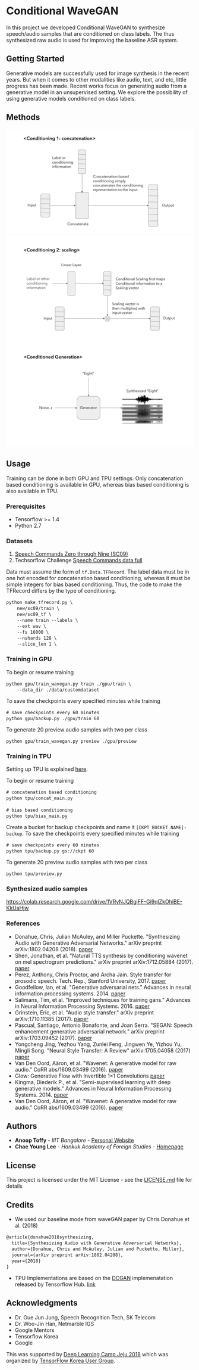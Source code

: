 # Conditional WaveGAN

In this project we developed Conditional WaveGAN to synthesize speech/audio samples that are conditioned on class labels. The thus synthesized raw audio is used for improving the baseline ASR system.

## Getting Started

Generative models are successfully used for image synthesis in the recent years. But when it comes to other modalities like audio, text, and etc, little progress has been made. Recent works focus on generating audio from a generative model in an unsupervised setting. We explore the possibility of using generative models conditioned on class labels.

## Methods

<img src="examples/concat.jpeg"/>

<img src="examples/bias.jpeg"/>

<img src="examples/generation.jpeg"/>

## Usage

Training can be done in both GPU and TPU settings. Only concatenation based conditioning is available in GPU, whereas bias based conditioning is also available in TPU.

### Prerequisites

* Tensorflow >= 1.4
* Python 2.7

### Datasets

1. [Speech Commands Zero through Nine (SC09)](https://drive.google.com/open?id=1qRdAWmjfWwfWIu-Qk7u9KQKGINC52ZwB)
2. Techsorflow Challenge [Speech Commands data full](https://www.kaggle.com/c/tensorflow-speech-recognition-challenge/data)

Data must assume the form of `tf.Data.TFRecord`. The label data must be in one hot encoded for concatenation based conditioning, whereas it must be simple integers for bias based conditioning. Thus, the code to make the TFRecord differs by the type of conditioning.

```
python make_tfrecord.py \
	new/sc09/train \
	new/sc09_tf \
	--name train --labels \
	--ext wav \
	--fs 16000 \
	--nshards 128 \
	--slice_len 1 \
```

### Training in GPU

To begin or resume training

```
python gpu/train_wavegan.py train ./gpu/train \
	--data_dir ./data/customdataset
```

To save the checkpoints every specified minutes while training

```
# save checkpoints every 60 minutes
python gpu/backup.py ./gpu/train 60
```

To generate 20 preview audio samples with two per class

```
python gpu/train_wavegan.py preview ./gpu/preview
```

### Training in TPU

Setting up TPU is explained [here](https://medium.com/@cylee_80935/how-to-use-google-cloud-tpus-177c3a025067).

To begin or resume training

```
# concatenation based conditioning
python tpu/concat_main.py

# bias based conditioning
python tpu/bias_main.py
```

Create a bucket for backup checkpoints and name it `[CKPT_BUCKET_NAME]-backup`. To save the checkpoints every specified minutes while training

```
# save checkpoints every 60 minutes
python tpu/backup.py gs://ckpt 60
```

To generate 20 preview audio samples with two per class

```
python tpu/preview.py
```

### Synthesized audio samples

https://colab.research.google.com/drive/1VRyNJQBgiFF-Gi9qlZkOhiBE-KkUaHjw

### References

* Donahue, Chris, Julian McAuley, and Miller Puckette. "Synthesizing Audio with Generative Adversarial Networks." arXiv preprint arXiv:1802.04208 (2018). [paper](https://arxiv.org/abs/1802.04208)
* Shen, Jonathan, et al. "Natural TTS synthesis by conditioning wavenet on mel spectrogram predictions." arXiv preprint arXiv:1712.05884 (2017). [paper](https://arxiv.org/pdf/1712.05884.pdf)
* Perez, Anthony, Chris Proctor, and Archa Jain. Style transfer for prosodic speech. Tech. Rep., Stanford University, 2017. [paper](http://web.stanford.edu/class/cs224s/reports/Anthony_Perez.pdf)
* Goodfellow, Ian, et al. "Generative adversarial nets." Advances in neural information processing systems. 2014. [paper](https://arxiv.org/pdf/1406.2661.pdf)
* Salimans, Tim, et al. "Improved techniques for training gans." Advances in Neural Information Processing Systems. 2016. [paper](https://arxiv.org/pdf/1606.03498.pdf)
* Grinstein, Eric, et al. "Audio style transfer." arXiv preprint arXiv:1710.11385 (2017). [paper](https://arxiv.org/abs/1710.11385)
* Pascual, Santiago, Antonio Bonafonte, and Joan Serra. "SEGAN: Speech enhancement generative adversarial network." arXiv preprint arXiv:1703.09452 (2017). [paper](https://arxiv.org/pdf/1703.09452.pdf)
* Yongcheng Jing, Yezhou Yang, Zunlei Feng, Jingwen Ye, Yizhou Yu, Mingli Song. "Neural Style Transfer: A Review" 	arXiv:1705.04058 (2017) [paper](https://arxiv.org/abs/1705.04058v6)
* Van Den Oord, Aäron, et al. "Wavenet: A generative model for raw audio." CoRR abs/1609.03499 (2016). [paper](https://arxiv.org/abs/1609.03499)
* Glow: Generative Flow with Invertible 1×1 Convolutions [paper](https://d4mucfpksywv.cloudfront.net/research-covers/glow/paper/glow.pdf)
* Kingma, Diederik P., et al. "Semi-supervised learning with deep generative models." Advances in Neural Information Processing Systems. 2014. [paper](https://arxiv.org/abs/1406.5298)
* Van Den Oord, Aäron, et al. "Wavenet: A generative model for raw audio." CoRR abs/1609.03499 (2016). [paper](https://arxiv.org/abs/1609.03499)


## Authors

* **Anoop Toffy** - *IIIT Bangalore* - [Personal Website](www.anooptoffy.com)
* **Chae Young Lee** - *Hankuk Academy of Foreign Studies* - [Homepage](https://github.com/acheketa)

## License

This project is licensed under the MIT License - see the [LICENSE.md](LICENSE.md) file for details

## Credits

* We used our baseline mode from waveGAN paper by Chris Donahue et al. (2018)

```
@article{donahue2018synthesizing,
  title={Synthesizing Audio with Generative Adversarial Networks},
  author={Donahue, Chris and McAuley, Julian and Puckette, Miller},
  journal={arXiv preprint arXiv:1802.04208},
  year={2018}
}
```

* TPU Implementations are based on the [DCGAN](https://github.com/tensorflow/tpu/tree/master/models/experimental/dcgan) implemenatation released by Tensorflow Hub. [link](https://github.com/tensorflow/tpu)

## Acknowledgments

* Dr. Gue Jun Jung, Speech Recognition Tech, SK Telecom
* Dr. Woo-Jin Han, Netmarble IGS
* Google Mentors
* Tensorflow Korea
* Google

This was supported by [Deep Learning Camp Jeju 2018](http://jeju.dlcamp.org/2018/) which was organized by [TensorFlow Korea User Group](https://facebook.com/groups/TensorFlowKR/).
